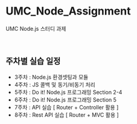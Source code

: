 # UMC_Node_Assignment
UMC Node.js 스터디 과제

<br/>

## 주차별 실습 일정
- 3주차 : Node.js 환경셋팅과 모듈
- 4주차 : JS 콜백 및 동기/비동기 처리
- 5주차 : Do it! Node.js 프로그래밍 Section 2-4
- 6주차 : Do it! Node.js 프로그래밍 Section 5
- 7주차 : API 실습 [ Router + Controller 활용 ]
- 8주차 : Rest API 실습 [ Router + MVC 활용 ]